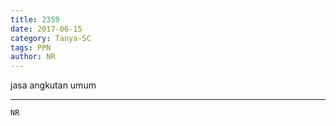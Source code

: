 ```yaml
---
title: 2359
date: 2017-06-15
category: Tanya-SC
tags: PPN
author: NR
---
```


jasa angkutan umum

---



`NR`
